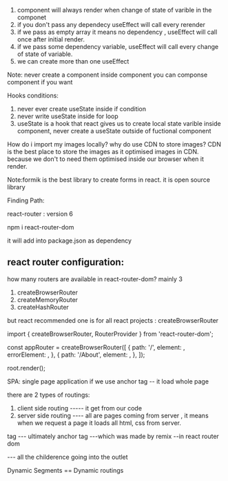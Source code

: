 1) component will always render when change of state of varible in the componet
1) if you don't pass any dependecy useEffect will call every rerender
2) if we pass as empty array it means no dependency , useEffect will call once after initial render.
3) if we pass some dependency variable, useEffect will call every change of state of variable.
4) we can create more than one useEffect



Note: never create a component inside component
      you can componse component if you want 

Hooks conditions:
1) never ever create useState inside if condition
2) never write useState inside for loop
3) useState is a hook that react gives us to create local state varible inside component, never create a useState outside of fuctional component



How do i import my images locally?
why do use CDN to store images?
 CDN is the best place to store the images as it optimised images in CDN. because we don't to need them optimised inside our browser when it render.

Note:formik is the best library to create forms in react. it is open source library


Finding Path: 

react-router : version 6

npm i react-router-dom

it will add into package.json as dependency

react router configuration:
---------------------------
how many routers are available in react-router-dom?
mainly 3
1) createBrowserRouter
2) createMemoryRouter
3) createHashRouter

but react recommended one is for all react projects : createBrowserRouter

import { createBrowserRouter, RouterProvider } from 'react-router-dom';

const appRouter = createBrowserRouter([
  {
    path: '/',
    element: <Container />,
    errorElement: <Error />,
  },
  {
    path: '/About',
    element: <About />,
  },
]);

root.render(<RouterProvider router={appRouter} />);

SPA: single page application
if we use anchor tag -- it load whole page


there are 2 types of routings:
1) client side routing    -----  it get from our code
2) server side routing    ---- all are pages coming from server , it means when we request a page it loads all html, css from server.

<Link> tag --- ultimately anchor tag ---which was made by remix --in react router dom

<Outlet>  --- all the childerence going into the outlet

Dynamic Segments  == Dynamic routings







